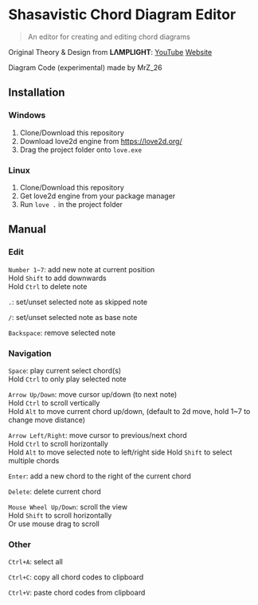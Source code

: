 # Shasavistic Chord Diagram Editor

> An editor for creating and editing chord diagrams

Original Theory & Design from **LΛMPLIGHT**:
[YouTube](https://www.youtube.com/@L4MPLIGHT)
[Website](https://lamplight0.sakura.ne.jp/a/)

Diagram Code (experimental) made by MrZ_26

## Installation

### Windows

1. Clone/Download this repository
2. Download love2d engine from https://love2d.org/
3. Drag the project folder onto `love.exe`

### Linux

1. Clone/Download this repository
2. Get love2d engine from your package manager
3. Run `love .` in the project folder

## Manual

### Edit

`Number 1~7`: add new note at current position  
Hold `Shift` to add downwards  
Hold `Ctrl` to delete note

`.`: set/unset selected note as skipped note

`/`: set/unset selected note as base note

`Backspace`: remove selected note

### Navigation

`Space`: play current select chord(s)  
Hold `Ctrl` to only play selected note

`Arrow Up/Down`: move cursor up/down (to next note)  
Hold `Ctrl` to scroll vertically  
Hold `Alt` to move current chord up/down, (default to 2d move, hold 1~7 to change move distance)

`Arrow Left/Right`: move cursor to previous/next chord  
Hold `Ctrl` to scroll horizontally  
Hold `Alt` to move selected note to left/right side
Hold `Shift` to select multiple chords

`Enter`: add a new chord to the right of the current chord

`Delete`: delete current chord

`Mouse Wheel Up/Down`: scroll the view  
Hold `Shift` to scroll horizontally  
Or use mouse drag to scroll

### Other

`Ctrl+A`: select all

`Ctrl+C`: copy all chord codes to clipboard

`Ctrl+V`: paste chord codes from clipboard

